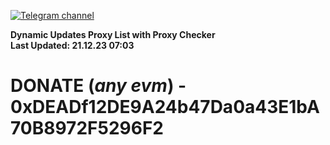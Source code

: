 [![Telegram channel](https://img.shields.io/endpoint?url=https://runkit.io/damiankrawczyk/telegram-badge/branches/master?url=https://t.me/n4z4v0d)](https://t.me/n4z4v0d) 

**Dynamic Updates Proxy List with Proxy Checker**  
**Last Updated: 21.12.23 07:03**

# DONATE (_any evm_) - 0xDEADf12DE9A24b47Da0a43E1bA70B8972F5296F2

